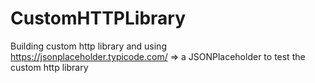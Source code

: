 # CustomHTTPLibrary
Building custom http library and using https://jsonplaceholder.typicode.com/ => a JSONPlaceholder to test the custom http library
